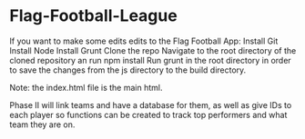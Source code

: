 # Flag-Football-League

If you want to make some edits edits to the Flag Football App: Install Git
Install Node
Install Grunt
Clone the repo
Navigate to the root directory of the cloned repository an run npm install
Run grunt in the root directory in order to save the changes from the js directory to the build directory.

Note: the index.html file is the main html. 



Phase II will link teams and have a database for them, as well as give IDs to each player so functions can be created to track top performers and what team they are on. 
